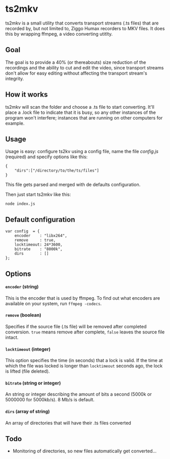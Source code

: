 ts2mkv
=============

ts2mkv is a small utility that converts transport streams (.ts files) that are recorded by, but not limited to, Ziggo Humax recorders to MKV files. It does this by wrapping ffmpeg, a video converting utitlty.

Goal
---

The goal is to provide a 40% (or thereabouts) size reduction of the recordings and the ability to cut and edit the video, since transport streams don't allow for easy editing without affecting the transport stream's integrity.

How it works
---
ts2mkv will scan the folder and choose a .ts file to start converting. It'll place a .lock file to indicate that it is busy, so any other instances of the program won't interfere; instances that are running on other computers for example.

Usage
---

Usage is easy: configure ts2kv using a config file, name the file *config.js* (required) and specify options like this:

```
{
	"dirs":["/directory/to/the/ts/files"]
}
```
This file gets parsed and merged with de defaults configuration.

Then just start ts2mkv like this:

```
node index.js
```

Default configuration
---
```
var config  = {
    encoder    : "libx264",
    remove     : true,
    locktimeout: 24*3600,
    bitrate    : "8000k",
    dirs       : []
};
```

Options
---

#### `encoder` (string)
This is the encoder that is used by ffmpeg. To find out what encoders are available on your system, run ```ffmpeg -codecs```.

#### `remove` (boolean)
Specifies if the source file (.ts file) will be removed after completed conversion. ```true``` means remove after complete, ```false``` leaves the source file intact.

#### `locktimeout` (integer)
This option specifies the time (in seconds) that a lock is valid. If the time at which the file was locked is longer than ```locktimeout``` seconds ago, the lock is lifted (file deleted).

#### `bitrate` (string or integer)
An string or integer describing the amount of bits a second (5000k or 5000000 for 5000kb/s). 8 Mb/s is default.

#### `dirs` (array of string)
An array of directories that will have their .ts files converted

Todo
----
- Monitoring of directories, so new files automatically get converted...
